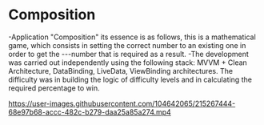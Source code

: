 # Composition


-Application "Composition" its essence is as follows, this is a mathematical game, which consists in setting the correct number to an existing one in order to get the ---number that is required as a result.
-The development was carried out independently using the following stack: MVVM + Clean Architecture, DataBinding, LiveData, ViewBinding architectures.
The difficulty was in building the logic of difficulty levels and in calculating the required percentage to win.

https://user-images.githubusercontent.com/104642065/215267444-68e97b68-accc-482c-b279-daa25a85a274.mp4
